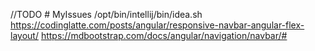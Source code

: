  //TODO # MyIssues
/opt/bin/intellij/bin/idea.sh
https://codinglatte.com/posts/angular/responsive-navbar-angular-flex-layout/
https://mdbootstrap.com/docs/angular/navigation/navbar/#


